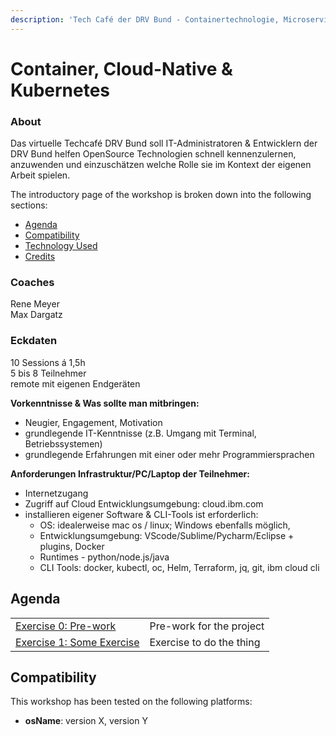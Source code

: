 ```yaml
---
description: 'Tech Café der DRV Bund - Containertechnologie, Microservices & Kubernetes'
---
```


# Container, Cloud-Native & Kubernetes

### About

Das virtuelle Techcafé DRV Bund soll IT-Administratoren & Entwicklern der DRV Bund helfen OpenSource Technologien schnell kennenzulernen, anzuwenden und einzuschätzen welche Rolle sie im Kontext der eigenen Arbeit spielen.

The introductory page of the workshop is broken down into the following sections:

* [Agenda](./#agenda)
* [Compatibility](./#compatibility)
* [Technology Used](./#technology-used)
* [Credits](./#credits)

### Coaches

Rene Meyer  
Max Dargatz

### **Eckdaten**

10 Sessions á 1,5h  
5 bis 8 Teilnehmer  
remote mit eigenen Endgeräten

**Vorkenntnisse & Was sollte man mitbringen:**

* Neugier, Engagement, Motivation
* grundlegende IT-Kenntnisse \(z.B. Umgang mit Terminal, Betriebssystemen\)
* grundlegende Erfahrungen mit einer oder mehr Programmiersprachen 

**Anforderungen Infrastruktur/PC/Laptop der Teilnehmer:** 

* Internetzugang
* Zugriff auf Cloud Entwicklungsumgebung: cloud.ibm.com
* installieren eigener Software & CLI-Tools ist erforderlich:
  * OS: idealerweise mac os / linux; Windows ebenfalls möglich,
  * Entwicklungsumgebung: VScode/Sublime/Pycharm/Eclipse + plugins, Docker
  * Runtimes - python/node.js/java
  * CLI Tools: docker, kubectl, oc, Helm, Terraform, jq, git, ibm cloud cli

## Agenda

|  |  |
| :--- | :--- |
| [Exercise 0: Pre-work](getting-started/pre-work.md) | Pre-work for the project |
| [Exercise 1: Some Exercise](sessions/app-entwicklung-auf-der-cloud/some-exercise.md) | Exercise to do the thing |

## Compatibility

This workshop has been tested on the following platforms:

* **osName**: version X, version Y



